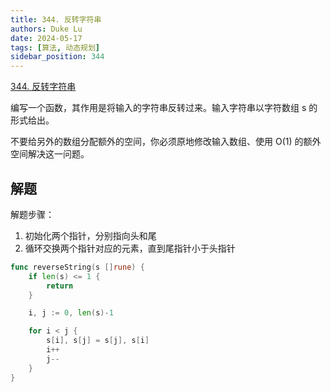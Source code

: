 ```yaml
---
title: 344. 反转字符串
authors: Duke Lu
date: 2024-05-17
tags: [算法, 动态规划]
sidebar_position: 344
---
```


[344. 反转字符串](https://leetcode.cn/problems/reverse-string/description/)

编写一个函数，其作用是将输入的字符串反转过来。输入字符串以字符数组 s 的形式给出。

不要给另外的数组分配额外的空间，你必须原地修改输入数组、使用 O(1) 的额外空间解决这一问题。

## 解题

解题步骤：
1. 初始化两个指针，分别指向头和尾
2. 循环交换两个指针对应的元素，直到尾指针小于头指针

```go
func reverseString(s []rune) {
	if len(s) <= 1 {
		return
	}

	i, j := 0, len(s)-1

	for i < j {
		s[i], s[j] = s[j], s[i]
		i++
		j--
	}
}
```